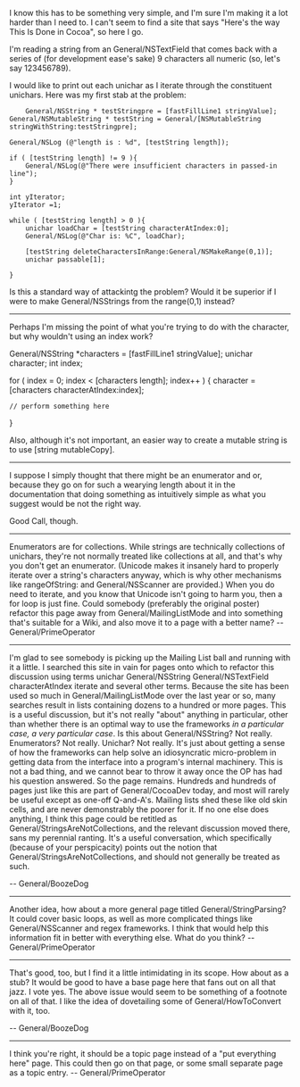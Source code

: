 

I know this has to be something very simple, and I'm sure I'm making it a lot harder than I need to.  I can't seem to find a site that says "Here's the way This Is Done in Cocoa", so here I go.

I'm reading a string from an General/NSTextField that comes back with a series of (for development ease's sake) 9 characters all numeric (so, let's say 123456789).

I would like to print out each unichar as I iterate through the constituent unichars.  Here was my first stab at the problem:

     
        General/NSString * testStringpre = [fastFillLine1 stringValue];
	General/NSMutableString * testString = General/[NSMutableString stringWithString:testStringpre];
	
	General/NSLog (@"length is : %d", [testString length]);
	
	if ( [testString length] != 9 ){
		General/NSLog(@"There were insufficient characters in passed-in line");
	}

	int yIterator;
	yIterator =1;

	while ( [testString length] > 0 ){
		unichar loadChar = [testString characterAtIndex:0];
		General/NSLog(@"Char is: %C", loadChar);
	
		[testString deleteCharactersInRange:General/NSMakeRange(0,1)];
		unichar passable[1];
		
	}


Is this a standard way of attackintg the problem?  Would it be superior if I were to make General/NSStrings from the range(0,1) instead?

----

Perhaps I'm missing the point of what you're trying to do with the character, but why wouldn't using an index work?

    
General/NSString *characters = [fastFillLine1 stringValue];
unichar character;
int index;

for ( index = 0; index < [characters length]; index++ )
{
	character = [characters characterAtIndex:index];
	
	// perform something here
}


Also, although it's not important, an easier way to create a mutable string is to use [string mutableCopy].

----

I suppose I simply thought that there might be an enumerator and or, because they go on for such a wearying length about it in the documentation that doing something as intuitively simple  as what you suggest would be not the right way.

Good Call, though.

----

Enumerators are for collections. While strings are technically collections of unichars, they're not normally treated like collections at all, and that's why you don't get an enumerator. (Unicode makes it insanely hard to properly iterate over a string's characters anyway, which is why other mechanisms like rangeOfString: and General/NSScanner are provided.) When you do need to iterate, and you know that Unicode isn't going to harm you, then a for loop is just fine. Could somebody (preferably the original poster) refactor this page away from General/MailingListMode and into something that's suitable for a Wiki, and also move it to a page with a better name? -- General/PrimeOperator

----

I'm glad to see somebody is picking up the Mailing List ball and running with it a little. I searched this site in vain for pages onto which to refactor this discussion using terms unichar General/NSString General/NSTextField     characterAtIndex iterate and several other terms. Because the site has been used so much in General/MailingListMode over the last year or so, many searches result in lists containing dozens to a hundred or more pages. This is a useful discussion, but it's not really "about" anything in particular, other than whether there is an optimal way to use the frameworks *in a particular case, a very particular case*. Is this about General/NSString? Not really. Enumerators? Not really. Unichar? Not really. It's just about getting a sense of how the frameworks can help solve an idiosyncratic micro-problem in getting data from the interface into a program's internal machinery. This is not a bad thing, and we cannot bear to throw it away once the OP has had his question answered. So the page remains. Hundreds and hundreds of pages just like this are part of General/CocoaDev today, and most will rarely be useful except as one-off Q-and-A's. Mailing lists shed these like old skin cells, and are never demonstrably the poorer for it. If no one else does anything, I think this page could be retitled as General/StringsAreNotCollections, and the relevant discussion moved there, sans my perennial ranting. It's a useful conversation, which specifically (because of your perspicacity) points out the notion that General/StringsAreNotCollections, and should not generally be treated as such. 

-- General/BoozeDog

----
Another idea, how about a more general page titled General/StringParsing? It could cover basic loops, as well as more complicated things like General/NSScanner and regex frameworks. I think that would help this information fit in better with everything else. What do you think? -- General/PrimeOperator

----

That's good, too, but I find it a little intimidating in its scope. How about as a stub? It would be good to have a base page here that fans out on all that jazz. I vote yes. The above issue would seem to be something of a footnote on all of that. I like the idea of dovetailing some of General/HowToConvert with it, too.

-- General/BoozeDog

----

I think you're right, it should be a topic page instead of a "put everything here" page. This could then go on that page, or some small separate page as a topic entry. -- General/PrimeOperator